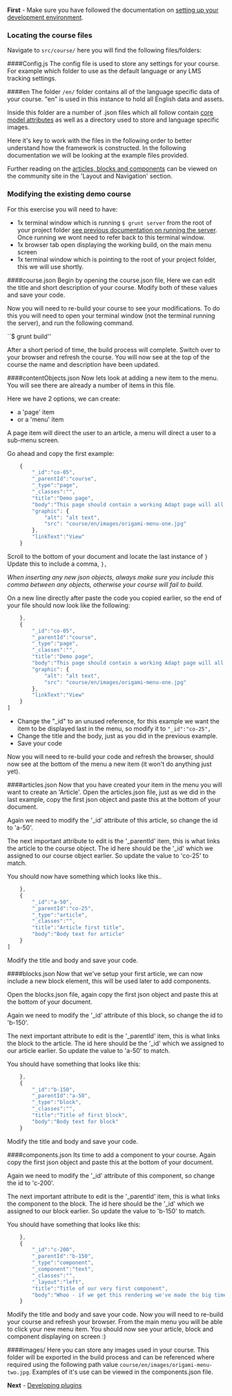 **First** - Make sure you have followed the documentation on [setting up your development environment](https://github.com/adaptlearning/adapt_framework/wiki/Setting-up-your-development-environment).

### Locating the course files
Navigate to ```src/course/``` here you will find the following files/folders:

####Config.js
The config file is used to store any settings for your course. For example which folder to use as the default language or any LMS tracking settings.

####en
The folder ```/en/``` folder contains all of the language specific data of your course. "en" is used in this instance to hold all English data and assets.

Inside this folder are a number of .json files which all follow contain [core model attributes](https://github.com/adaptlearning/adapt_framework/wiki/Core-model-attributes) as well as a directory used to store and language specific images.

Here it's key to work with the files in the following order to better understand how the framework is constructed. In the following documentation we will be looking at the example files provided.

Further reading on the [articles, blocks and components](https://community.adaptlearning.org/mod/page/view.php?id=20) can be viewed on the community site in the 'Layout and Navigation' section.

### Modifying the existing demo course
For this exercise you will need to have:
* 1x terminal window which is running ``$ grunt server`` from the root of your project folder [see previous documentation on running the server](https://github.com/adaptlearning/adapt_framework/wiki/Setting-up-your-development-environment). Once running we wont need to refer back to this terminal window.
* 1x browser tab open displaying the working build, on the main menu screen
* 1x terminal window which is pointing to the root of your project folder, this we will use shortly.

####course.json
Begin by opening the course.json file, Here we can edit the title and short description of your course.
Modify both of these values and save your code.

Now you will need to re-build your course to see your modifications. To do this you will need to open your terminal window (not the terminal running the server), and run the following command.

``$ grunt build''

After a short period of time, the build process will complete. Switch over to your browser and refresh the course. You will now see at the top of the course the name and description have been updated.


####contentObjects.json
Now lets look at adding a new item to the menu. You will see there are already a number of items in this file.

Here we have 2 options, we can create:
* a 'page' item
* or a 'menu' item

A page item will direct the user to an article, a menu will direct a user to a sub-menu screen.

Go ahead and copy the first example:

```js
    {
        "_id":"co-05",
        "_parentId":"course",
        "_type":"page",
        "_classes":"",
        "title":"Demo page",
        "body":"This page should contain a working Adapt page will all core bundled components and plugins working.",
        "graphic": {
            "alt": "alt text",
            "src": "course/en/images/origami-menu-one.jpg"
        },
        "linkText":"View"
    }
```

Scroll to the bottom of your document and locate the last instance of ````}````
Update this to include a comma, ````},````

_When inserting any new json objects, always make sure you include this comma between any objects, otherwise your course will fail to build._

On a new line directly after paste the code you copied earlier, so the end of your file should now look like the following:

```js
    },
    {
        "_id":"co-05",
        "_parentId":"course",
        "_type":"page",
        "_classes":"",
        "title":"Demo page",
        "body":"This page should contain a working Adapt page will all core bundled components and plugins working.",
        "graphic": {
            "alt": "alt text",
            "src": "course/en/images/origami-menu-one.jpg"
        },
        "linkText":"View"
    }
]
```

* Change the "_id" to an unused reference, for this example we want the item to be displayed last in the menu, so modify it to ```"_id":"co-25",```
* Change the title and the body, just as you did in the previous example.
* Save your code

Now you will need to re-build your code and refresh the browser, should now see at the bottom of the menu a new item (it won't do anything just yet).

####articles.json
Now that you have created your item in the menu you will want to create an 'Article'. Open the articles.json file, just as we did in the last example, copy the first json object and paste this at the bottom of your document.

Again we need to modify the '_id' attribute of this article, so change the id to 'a-50'.

The next important attribute to edit is the '_parentId' item, this is what links the article to the course object. The id here should be the '_id' which we assigned to our course object earlier. So update the value to 'co-25' to match.

You should now have something which looks like this..

```js
    },
    {
        "_id":"a-50",
        "_parentId":"co-25",
        "_type":"article",
        "_classes":"",
        "title":"Article first title",
        "body":"Body text for article"
    }
]
```

Modify the title and body and save your code.

####blocks.json
Now that we've setup your first article, we can now include a new block element, this will be used later to add components.

Open the blocks.json file, again copy the first json object and paste this at the bottom of your document.

Again we need to modify the '_id' attribute of this block, so change the id to 'b-150'.

The next important attribute to edit is the '_parentId' item, this is what links the block to the article. The id here should be the '_id' which we assigned to our article earlier. So update the value to 'a-50' to match.

You should have something that looks like this:

```js
    },
    {
        "_id":"b-150",
        "_parentId":"a-50",
        "_type":"block",
        "_classes":"",
        "title":"Title of first block",
        "body":"Body text for block"
    }
```

Modify the title and body and save your code.

####components.json
Its time to add a component to your course. Again copy the first json object and paste this at the bottom of your document.

Again we need to modify the '_id' attribute of this component, so change the id to 'c-200'.

The next important attribute to edit is the '_parentId' item, this is what links the component to the block. The id here should be the '_id' which we assigned to our block earlier. So update the value to 'b-150' to match.

You should have something that looks like this:

```js
    },
    {
        "_id":"c-200",
        "_parentId":"b-150",
        "_type":"component",
        "_component":"text",
        "_classes":"",
        "_layout":"left",
        "title":"Title of our very first component",
        "body":"Whoo - if we get this rendering we've made the big time"
    }
```

Modify the title and body and save your code. Now you will need to re-build your course and refresh your browser. From the main menu you will be able to click your new menu item. You should now see your article, block and component displaying on screen :)


####images/
Here you can store any images used in your course. This folder will be exported in the build process and can be referenced where required using the following path value ```course/en/images/origami-menu-two.jpg```. Examples of it's use can be viewed in the components.json file.


**Next** - [Developing plugins](https://github.com/adaptlearning/adapt_framework/wiki/Developing-plugins)